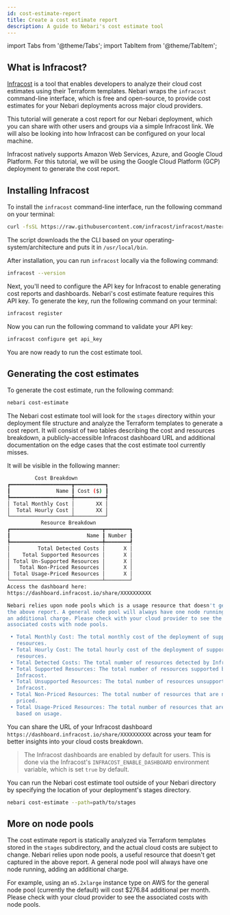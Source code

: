 ```yaml
---
id: cost-estimate-report
title: Create a cost estimate report
description: A guide to Nebari's cost estimate tool
---
```


import Tabs from '@theme/Tabs';
import TabItem from '@theme/TabItem';

## What is Infracost?

[Infracost](https://www.infracost.io/) is a tool that enables developers to analyze their cloud cost estimates using their Terraform templates. Nebari wraps the `infracost` command-line interface, which is free and open-source, to provide cost estimates for your Nebari deployments across major cloud providers.

This tutorial will generate a cost report for our Nebari deployment, which you can share with other users and groups via a simple Infracost link. We will also be looking into how Infracost can be configured on your local machine. 

Infracost natively supports Amazon Web Services, Azure, and Google Cloud Platform. For this tutorial, we will be using the Google Cloud Platform (GCP) deployment to generate the cost report.

## Installing Infracost


To install the `infracost` command-line interface, run the following command on your terminal:

```sh
curl -fsSL https://raw.githubusercontent.com/infracost/infracost/master/scripts/install.sh | sh
```

The script downloads the the CLI based on your operating-system/architecture and puts it in `/usr/local/bin`.

After installation, you can run `infracost` locally via the following command:

```sh
infracost --version
```

Next, you'll need to configure the API key for Infracost to enable generating cost reports and dashboards. Nebari's cost estimate feature requires this API key. To generate the key, run the following command on your terminal:

```sh
infracost register
```

Now you can run the following command to validate your API key:

```sh
infracost configure get api_key
```

You are now ready to run the cost estimate tool.

## Generating the cost estimates

To generate the cost estimate, run the following command:

```sh
nebari cost-estimate
```

The Nebari cost estimate tool will look for the `stages` directory within your deployment file structure and analyze the Terraform templates to generate a cost report. It will consist of two tables describing the cost and resources breakdown, a publicly-accessible Infracost dashboard URL and additional documentation on the edge cases that the cost estimate tool currently misses.

It will be visible in the following manner:

```sh
         Cost Breakdown          
┏━━━━━━━━━━━━━━━━━━━━┳━━━━━━━━━━┓
┃               Name ┃ Cost ($) ┃
┡━━━━━━━━━━━━━━━━━━━━╇━━━━━━━━━━┩
│ Total Monthly Cost │       XX │
│  Total Hourly Cost │       XX │
└────────────────────┴──────────┘
           Resource Breakdown           
┏━━━━━━━━━━━━━━━━━━━━━━━━━━━━━━┳━━━━━━━━┓
┃                         Name ┃ Number ┃
┡━━━━━━━━━━━━━━━━━━━━━━━━━━━━━━╇━━━━━━━━┩
│         Total Detected Costs │      X │
│    Total Supported Resources │      X │
│ Total Un-Supported Resources │      X │
│   Total Non-Priced Resources │      X │
│ Total Usage-Priced Resources │      X │
└──────────────────────────────┴────────┘
Access the dashboard here: 
https://dashboard.infracost.io/share/XXXXXXXXXX

Nebari relies upon node pools which is a usage resource that doesn't get captured in 
the above report. A general node pool will always have one node running will add
an additional charge. Please check with your cloud provider to see the 
associated costs with node pools.                                               

 • Total Monthly Cost: The total monthly cost of the deployment of supported    
   resources.                                                                   
 • Total Hourly Cost: The total hourly cost of the deployment of supported      
   resources.                                                                   
 • Total Detected Costs: The total number of resources detected by Infracost.   
 • Total Supported Resources: The total number of resources supported by        
   Infracost.                                                                   
 • Total Unsupported Resources: The total number of resources unsupported by  
   Infracost.                                            
 • Total Non-Priced Resources: The total number of resources that are not       
   priced.                                               
 • Total Usage-Priced Resources: The total number of resources that are priced  
   based on usage.                                                              
```

You can share the URL of your Infracost dashboard `https://dashboard.infracost.io/share/XXXXXXXXXX`
across your team for better insights into your cloud costs breakdown.

> The Infracost dashboards are enabled by default for users. This is done via the Infracost's `INFRACOST_ENABLE_DASHBOARD` environment variable, which is set `true` by default.

You can run the Nebari cost estimate tool outside of your Nebari directory by specifying the location of your deployment's stages directory.

```sh
nebari cost-estimate --path=path/to/stages
```

## More on node pools

The cost estimate report is statically analyzed via Terraform templates stored in the `stages` subdirectory, and the actual cloud costs are subject to change. Nebari relies upon node pools, a useful resource that doesn't get captured in the above report. A general node pool will always have one node running, adding an additional charge.

For example, using an `m5.2xlarge` instance type on AWS for the general node pool (currently the default) will cost $276.84 additional per month. Please check with your cloud provider to see the associated costs with node pools.
